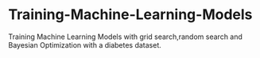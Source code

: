 # Training-Machine-Learning-Models
Training Machine Learning Models with grid search,random search and Bayesian Optimization with a diabetes dataset.
